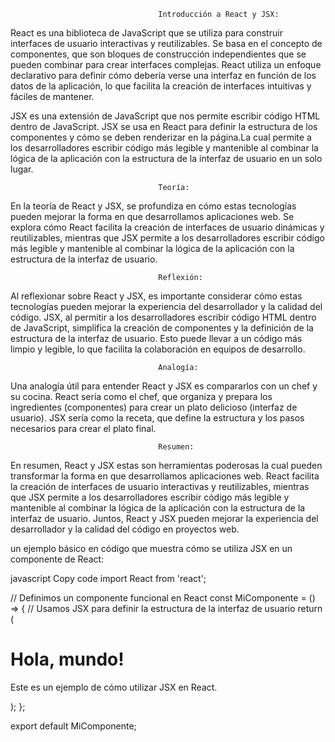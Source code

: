                                      Introducción a React y JSX:

React es una biblioteca de JavaScript que se utiliza para construir interfaces de usuario interactivas y reutilizables. Se basa en el concepto de componentes, que son bloques de construcción independientes que se pueden combinar para crear interfaces complejas. React utiliza un enfoque declarativo para definir cómo debería verse una interfaz en función de los datos de la aplicación, lo que facilita la creación de interfaces intuitivas y fáciles de mantener.

JSX es una extensión de JavaScript que nos permite escribir código HTML dentro de JavaScript. JSX se usa en React para definir la estructura de los componentes y cómo se deben renderizar en la página.La cual permite a los desarrolladores escribir código más legible y mantenible al combinar la lógica de la aplicación con la estructura de la interfaz de usuario en un solo lugar.

                                     Teoría:

En la teoría de React y JSX, se profundiza en cómo estas tecnologías pueden mejorar la forma en que desarrollamos aplicaciones web. Se explora cómo React facilita la creación de interfaces de usuario dinámicas y reutilizables, mientras que JSX permite a los desarrolladores escribir código más legible y mantenible al combinar la lógica de la aplicación con la estructura de la interfaz de usuario.

                                     Reflexión:

Al reflexionar sobre React y JSX, es importante considerar cómo estas tecnologías pueden mejorar la experiencia del desarrollador y la calidad del código. JSX, al permitir a los desarrolladores escribir código HTML dentro de JavaScript, simplifica la creación de componentes y la definición de la estructura de la interfaz de usuario. Esto puede llevar a un código más limpio y legible, lo que facilita la colaboración en equipos de desarrollo.

                                     Analogía:

Una analogía útil para entender React y JSX es compararlos con un chef y su cocina. React sería como el chef, que organiza y prepara los ingredientes (componentes) para crear un plato delicioso (interfaz de usuario). JSX sería como la receta, que define la estructura y los pasos necesarios para crear el plato final.

                                     Resumen:

En resumen, React y JSX estas son herramientas poderosas la cual pueden transformar la forma en que desarrollamos aplicaciones web. React facilita la creación de interfaces de usuario interactivas y reutilizables, mientras que JSX permite a los desarrolladores escribir código más legible y mantenible al combinar la lógica de la aplicación con la estructura de la interfaz de usuario. Juntos, React y JSX pueden mejorar la experiencia del desarrollador y la calidad del código en proyectos web.


 un ejemplo básico en código que muestra cómo se utiliza JSX en un componente de React:

javascript
Copy code
import React from 'react';

// Definimos un componente funcional en React
const MiComponente = () => {
  // Usamos JSX para definir la estructura de la interfaz de usuario
  return (
    <div>
      <h1>Hola, mundo!</h1>
      <p>Este es un ejemplo de cómo utilizar JSX en React.</p>
    </div>
  );
};

export default MiComponente;
